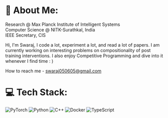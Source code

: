 # 💫 About Me:
Research @ Max Planck Institute of Intelligent Systems<br>Computer Science @ NITK-Surathkal, India<br>IEEE Secretary, CIS

Hi, I'm Swaraj, I code a lot, experiment a lot, and read a lot of papers. I am currently working on interesting problems on compositionality of post training interventions. I also enjoy Competitive Programming and dive into it whenever I find time : )

How to reach me - swaraj050605@gmail.com

# 💻 Tech Stack:
![PyTorch](https://img.shields.io/badge/PyTorch-%23EE4C2C.svg?style=for-the-badge&logo=PyTorch&logoColor=white) ![Python](https://img.shields.io/badge/python-3670A0?style=for-the-badge&logo=python&logoColor=ffdd54) ![C++](https://img.shields.io/badge/c++-%2300599C.svg?style=for-the-badge&logo=c%2B%2B&logoColor=white) ![Docker](https://img.shields.io/badge/docker-%230db7ed.svg?style=for-the-badge&logo=docker&logoColor=white)  ![TypeScript](https://img.shields.io/badge/TypeScript-%23007ACC.svg?style=for-the-badge&logo=typescript&logoColor=white)